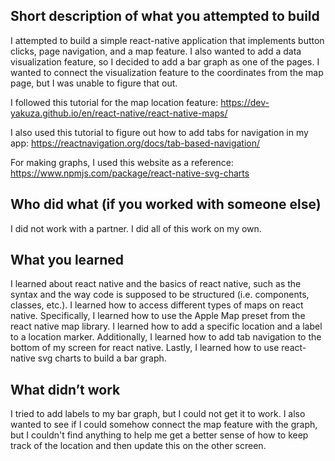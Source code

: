 ## Short description of what you attempted to build
I attempted to build a simple react-native application that implements button clicks, page navigation, and a map feature. I also wanted to add a data visualization feature, so I decided to add a bar graph as one of the pages. I wanted to connect the visualization feature to the coordinates from the map page, but I was unable to figure that out. 

I followed this tutorial for the map location feature:
https://dev-yakuza.github.io/en/react-native/react-native-maps/

I also used this tutorial to figure out how to add tabs for navigation in my app:
https://reactnavigation.org/docs/tab-based-navigation/

For making graphs, I used this website as a reference:
https://www.npmjs.com/package/react-native-svg-charts


## Who did what (if you worked with someone else)
I did not work with a partner. I did all of this work on my own.

## What you learned
I learned about react native and the basics of react native, such as the syntax and the way code is supposed to be structured (i.e. components, classes, etc.). I learned how to access different types of maps on react native. Specifically, I learned how to use the Apple Map preset from the react native map library. I learned how to add a specific location and a label to a location marker. Additionally, I learned how to add tab navigation to the bottom of my screen for react native. Lastly, I learned how to use react-native svg charts to build a bar graph.

## What didn’t work
I tried to add labels to my bar graph, but I could not get it to work. I also wanted to see if I could somehow connect the map feature with the graph, but I couldn't find anything to help me get a better sense of how to keep track of the location and then update this on the other screen.
